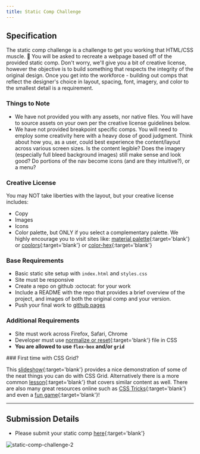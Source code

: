 ```yaml
---
title: Static Comp Challenge
---
```


## Specification
The static comp challenge is a challenge to get you working that HTML/CSS muscle. :muscle: You will be asked to recreate a webpage based off of the provided static comp. Don't worry, we'll give you a bit of creative license, however the objective is to build something that respects the integrity of the original design. Once you get into the workforce - building out comps that reflect the designer's choice in layout, spacing, font, imagery, and color to the smallest detail is a requirement.

### Things to Note
 - We have not provided you with any assets, nor native files. You will have to source assets on your own per the creative license guidelines below.
 - We have not provided breakpoint specific comps. You will need to employ some creativity here with a heavy dose of good judgment. Think about how you, as a user, could best experience the content/layout across various screen sizes. Is the content legible? Does the imagery (especially full bleed background images) still make sense and look good? Do portions of the nav become icons (and are they intuitive?), or a menu?

### Creative License
You may NOT take liberties with the layout, but your creative license includes:

* Copy
* Images
* Icons
* Color palette, but ONLY if you select a complementary palette. We highly encourage you to visit sites like: [material palette](https://www.materialpalette.com/){:target='blank'}  or [coolors](https://coolors.co/){:target='blank'}  or [color-hex](http://www.color-hex.com/color-palettes/){:target='blank'} 

### Base Requirements

  - Basic static site setup with `index.html` and `styles.css`
  - Site must be responsive
  - Create a repo on github :octocat: for your work
  - Include a README with the repo that provides a brief overview of the project, and images of both the original comp and your version.
  - Push your final work to [github pages](https://pages.github.com/)

### Additional Requirements
 - Site must work across Firefox, Safari, Chrome
 - Developer must use [normalize or reset](https://frontend.turing.io/lessons/module-1/reset-vs-normalize.html){:target='blank'} file in CSS
 - **You are allowed to use `flex-box` and/or `grid`**

 <section class="note">
### First time with CSS Grid?

This [slideshow](https://frontend.turing.io/lessons/module-1/css-grid-slides.html){:target='blank'} provides a nice demonstration of some of the neat things you can do with CSS Grid.  Alternatively there is a more common [lesson](https://frontend.turing.io/lessons/module-1/css-grid-tutorial.html){:target='blank'} that covers similar content as well.  There are also many great resources online such as [CSS Tricks](https://css-tricks.com/snippets/css/complete-guide-grid/){:target='blank'} and even a [fun game](https://cssgridgarden.com/){:target='blank'}!
</section>

***

## Submission Details

* Please submit your static comp [here](https://forms.gle/snJsb9N9mgDx1CEh6){:target='blank'}

![static-comp-challenge-2](/assets/images/static-comp-challenge-2.jpg)
